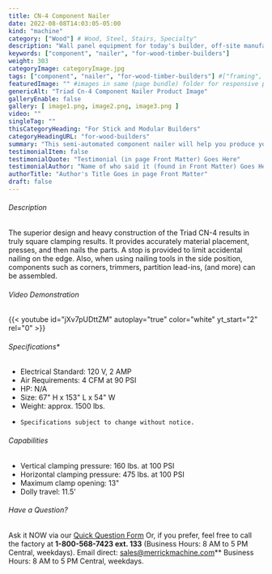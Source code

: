 ```yaml
---
title: CN-4 Component Nailer
date: 2022-08-08T14:03:05-05:00
kind: "machine"
category: ["Wood"] # Wood, Steel, Stairs, Specialty"
description: "Wall panel equipment for today's builder, off-site manufacturing, modular construction, wall panelization center, including wall panel components and subcomponents machines."
keywords: ["component", "nailer", "for-wood-timber-builders"]
weight: 303
categoryImage: categoryImage.jpg
tags: ["component", "nailer", "for-wood-timber-builders"] #["framing", "table", "mobile", "stick-builder" "shed-builder"]
featuredImage: "" #images in same (page bundle) folder for responsive processing
genericAlt: "Triad Cn-4 Component Nailer Product Image"
galleryEnable: false
gallery: [ image1.png, image2.png, image3.png ]
video: ""
singleTag: ""
thisCategoryHeading: "For Stick and Modular Builders"
categoryHeadingURL: "for-wood-builders"
summary: "This semi-automated component nailer will help you produce your common wall components faster and with improved quality control."
testimonialItem: false
testimonialQuote: "Testimonial (in page Front Matter) Goes Here"
testimonialAuthor: "Name of who said it (found in Front Matter) Goes Here"
authorTitle: "Author's Title Goes in page Front Matter"
draft: false
---
```


###### Description

The superior design and heavy construction of the Triad CN-4 results in truly square clamping results. It provides accurately material placement, presses, and then nails the parts. A stop is provided to limit accidental nailing on the edge. Also, when using nailing tools in the side position, components such as corners, trimmers, partition lead-ins, (and more) can be assembled.

###### Video Demonstration

{{< youtube id="jXv7pUDttZM" autoplay="true" color="white" yt_start="2" rel="0" >}}

###### Specifications*

* Electrical Standard: 120 V, 2 AMP
* Air Requirements: 4 CFM at 90 PSI
* HP: N/A
* Size: 67" H x 153" L x 54" W
* Weight: approx. 1500 lbs.

- `Specifications subject to change without notice.`

###### Capabilities

*   Vertical clamping pressure: 160 lbs. at 100 PSI
*   Horizontal clamping pressure: 475 lbs. at 100 PSI
*   Maximum clamp opening: 13"
*   Dolly travel: 11.5'

###### Have a Question?

Ask it NOW via our [Quick Question Form](#qq)
Or, if you prefer, feel free to call the factory at **1-800-568-7423 ext. 133** (Business Hours: 8 AM to 5 PM Central, weekdays). Email direct: sales@merrickmachine.com** Business Hours: 8 AM to 5 PM Central, weekdays.
